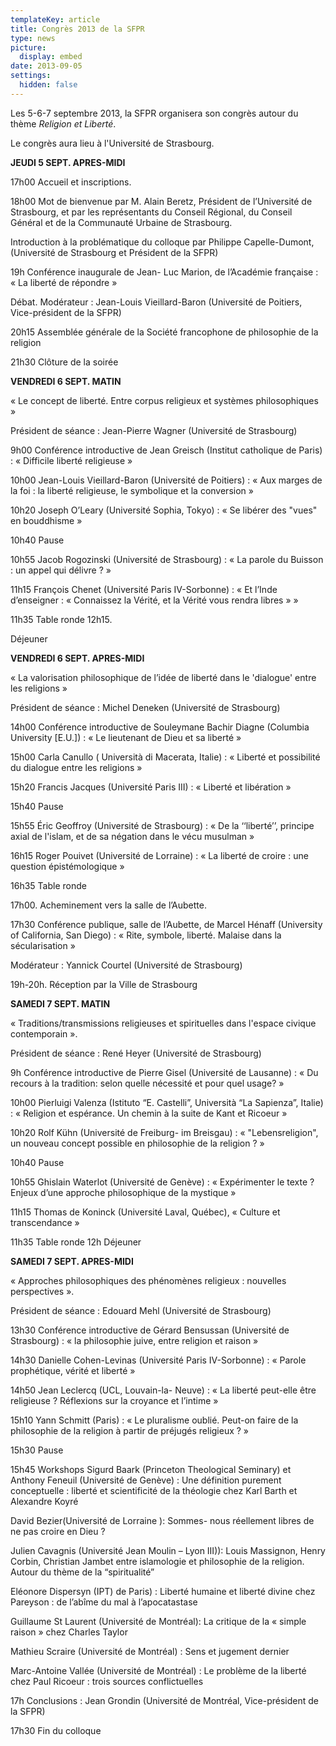 ```yaml
---
templateKey: article
title: Congrès 2013 de la SFPR
type: news
picture:
  display: embed
date: 2013-09-05
settings:
  hidden: false
---
```

Les 5-6-7 septembre 2013, la SFPR organisera son congrès autour du thème *Religion et Liberté*.

Le congrès aura lieu à l'Université de Strasbourg.

**JEUDI 5 SEPT. APRES-MIDI**

17h00 Accueil et inscriptions.

18h00 Mot de bienvenue par M. Alain Beretz, Président de l’Université de Strasbourg, et par les représentants du Conseil Régional, du Conseil Général et de la Communauté Urbaine de Strasbourg.

Introduction à la problématique du colloque par Philippe Capelle-Dumont, (Université de Strasbourg et Président de la SFPR)

19h Conférence inaugurale de Jean- Luc Marion, de l’Académie française : « La liberté de répondre »

Débat. Modérateur : Jean-Louis Vieillard-Baron (Université de Poitiers, Vice-président de la SFPR)

20h15 Assemblée générale de la Société francophone de philosophie de la religion

21h30 Clôture de la soirée

**VENDREDI 6 SEPT. MATIN**

« Le concept de liberté. Entre corpus religieux et systèmes philosophiques »

Président de séance : Jean-Pierre Wagner (Université de Strasbourg)

9h00 Conférence introductive de Jean Greisch (Institut catholique de Paris) : « Difficile liberté religieuse »

10h00 Jean-Louis Vieillard-Baron (Université de Poitiers) : « Aux marges de la foi : la liberté religieuse, le symbolique et la conversion »

10h20 Joseph O’Leary (Université Sophia, Tokyo) : « Se libérer des "vues" en bouddhisme »

10h40 Pause

10h55 Jacob Rogozinski (Université de Strasbourg) : « La parole du Buisson : un appel qui délivre ? »

11h15 François Chenet (Université Paris IV-Sorbonne) : « Et l’Inde d’enseigner : « Connaissez la Vérité, et la Vérité vous rendra libres » »

11h35 Table ronde 12h15.

Déjeuner

**VENDREDI 6 SEPT. APRES-MIDI**

« La valorisation philosophique de l’idée de liberté dans le 'dialogue' entre les religions »

Président de séance : Michel Deneken (Université de Strasbourg)

14h00 Conférence introductive de Souleymane Bachir Diagne (Columbia University \[E.U.]) : « Le lieutenant de Dieu et sa liberté »

15h00 Carla Canullo ( Università di Macerata, Italie) : « Liberté et possibilité du dialogue entre les religions »

15h20 Francis Jacques (Université Paris III) : « Liberté et libération »

15h40 Pause

15h55 Éric Geoffroy (Université de Strasbourg) : « De la ‘‘liberté’’, principe axial de l'islam, et de sa négation dans le vécu musulman »

16h15 Roger Pouivet (Université de Lorraine) : « La liberté de croire : une question épistémologique »

16h35 Table ronde

17h00. Acheminement vers la salle de l’Aubette.

17h30 Conférence publique, salle de l’Aubette, de Marcel Hénaff (University of California, San Diego) : « Rite, symbole, liberté. Malaise dans la sécularisation »

Modérateur : Yannick Courtel (Université de Strasbourg)

19h-20h. Réception par la Ville de Strasbourg

**SAMEDI 7 SEPT. MATIN**

« Traditions/transmissions religieuses et spirituelles dans l'espace civique contemporain ».

Président de séance : René Heyer (Université de Strasbourg)

9h Conférence introductive de Pierre Gisel (Université de Lausanne) : « Du recours à la tradition: selon quelle nécessité et pour quel usage? »

10h00 Pierluigi Valenza (Istituto “E. Castelli”, Università “La Sapienza”, Italie) : « Religion et espérance. Un chemin à la suite de Kant et Ricoeur »

10h20 Rolf Kühn (Université de Freiburg- im Breisgau) : « "Lebensreligion", un nouveau concept possible en philosophie de la religion ? »

10h40 Pause

10h55 Ghislain Waterlot (Université de Genève) : « Expérimenter le texte ? Enjeux d’une approche philosophique de la mystique »

11h15 Thomas de Koninck (Université Laval, Québec), « Culture et transcendance »

11h35 Table ronde 12h Déjeuner

**SAMEDI 7 SEPT. APRES-MIDI**

« Approches philosophiques des phénomènes religieux : nouvelles perspectives ».

Président de séance : Edouard Mehl (Université de Strasbourg)

13h30 Conférence introductive de Gérard Bensussan (Université de Strasbourg) : « la philosophie juive, entre religion et raison »

14h30 Danielle Cohen-Levinas (Université Paris IV-Sorbonne) : « Parole prophétique, vérité et liberté »

14h50 Jean Leclercq (UCL, Louvain-la- Neuve) : « La liberté peut-elle être religieuse ? Réflexions sur la croyance et l’intime »

15h10 Yann Schmitt (Paris) : « Le pluralisme oublié. Peut-on faire de la philosophie de la religion à partir de préjugés religieux ? »

15h30 Pause

15h45 Workshops
 Sigurd Baark (Princeton Theological Seminary) et Anthony Feneuil (Université de Genève) : Une définition purement conceptuelle : liberté et scientificité de la théologie chez Karl Barth et Alexandre Koyré

David Bezier(Université de Lorraine ): Sommes- nous réellement libres de ne pas croire en Dieu ?

Julien Cavagnis (Université Jean Moulin – Lyon III)): Louis Massignon, Henry Corbin, Christian Jambet entre islamologie et philosophie de la religion. Autour du thème de la “spiritualité”

Eléonore Dispersyn (IPT) de Paris) : Liberté humaine et liberté divine chez Pareyson : de l’abîme du mal à l’apocatastase

Guillaume St Laurent (Université de Montréal): La critique de la « simple raison » chez Charles Taylor

Mathieu Scraire (Université de Montréal) : Sens et jugement dernier

Marc-Antoine Vallée (Université de Montréal) : Le problème de la liberté chez Paul Ricoeur : trois sources conflictuelles

17h Conclusions : Jean Grondin (Université de Montréal, Vice-président de la SFPR)

17h30 Fin du colloque